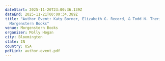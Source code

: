 ```yaml
---
dateStart: 2025-11-20T23:00:36.139Z
dateEnd: 2025-11-21T00:00:34.389Z
title: "Author Event: Katy Borner, Elizabeth G. Record, & Todd N. Theriault at
  Morgenstern Books"
venue: Morgenstern Books
organizer: Molly Hogan
city: Bloomington
state: IN
country: USA
pdfLink: author-event.pdf
---
```

